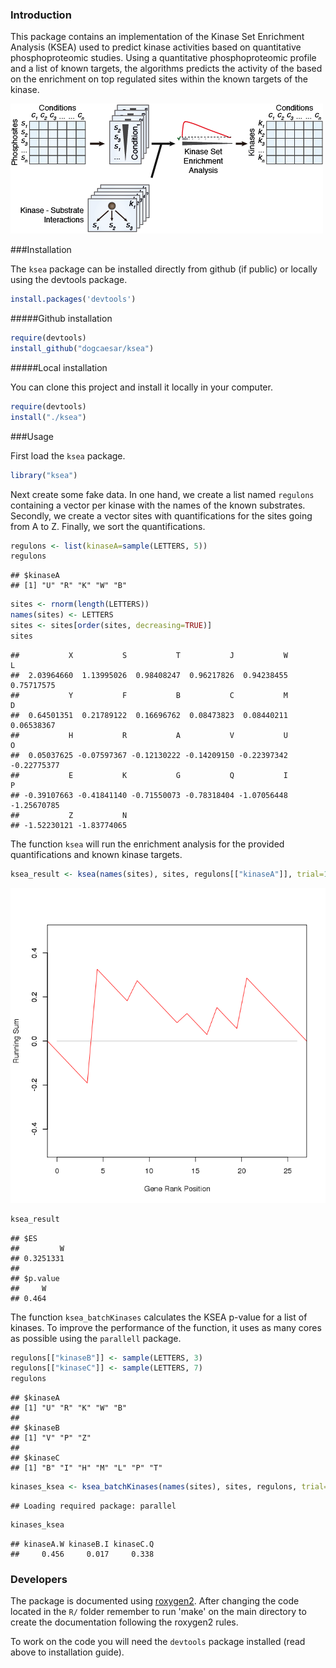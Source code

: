 ### Introduction

This package contains an implementation of the Kinase Set Enrichment Analysis (KSEA) used to predict kinase activities based on quantitative phosphoproteomic studies. Using a quantitative phosphoproteomic profile and a list of known targets, the algorithms predicts the activity of the based on the enrichment on top regulated sites within the known targets of the kinase.

![kinase](./kinase_GSEA.png)

###Installation

The `ksea` package can be installed directly from github (if public) or locally using the devtools package.


```r
install.packages('devtools')
```

#####Github installation


```r
require(devtools)
install_github("dogcaesar/ksea")
```

#####Local installation

You can clone this project and install it locally in your computer.


```r
require(devtools)
install("./ksea")
```

###Usage

First load the `ksea` package.


```r
library("ksea")
```

Next create some fake data. In one hand, we create a list named `regulons` containing a vector per kinase with the names of the known substrates. Secondly, we create a vector sites with quantifications for the sites going from A to Z. Finally, we sort the quantifications.


```r
regulons <- list(kinaseA=sample(LETTERS, 5))
regulons
```

```
## $kinaseA
## [1] "U" "R" "K" "W" "B"
```

```r
sites <- rnorm(length(LETTERS))
names(sites) <- LETTERS
sites <- sites[order(sites, decreasing=TRUE)]
sites
```

```
##           X           S           T           J           W           L 
##  2.03964660  1.13995026  0.98408247  0.96217826  0.94238455  0.75717575 
##           Y           F           B           C           M           D 
##  0.64501351  0.21789122  0.16696762  0.08473823  0.08440211  0.06538367 
##           H           R           A           V           U           O 
##  0.05037625 -0.07597367 -0.12130222 -0.14209150 -0.22397342 -0.22775377 
##           E           K           G           Q           I           P 
## -0.39107663 -0.41841140 -0.71550073 -0.78318404 -1.07056448 -1.25670785 
##           Z           N 
## -1.52230121 -1.83774065
```

The function `ksea` will run the enrichment analysis for the provided quantifications and known kinase targets.


```r
ksea_result <- ksea(names(sites), sites, regulons[["kinaseA"]], trial=1000, significance = TRUE)
```

![plot of chunk ksea](figure/ksea-1.png) 

```r
ksea_result
```

```
## $ES
##         W 
## 0.3251331 
## 
## $p.value
##     W 
## 0.464
```

The function `ksea_batchKinases` calculates the KSEA p-value for a list of kinases. To improve the performance of the function, it uses as many cores as possible using the `parallell` package.


```r
regulons[["kinaseB"]] <- sample(LETTERS, 3)
regulons[["kinaseC"]] <- sample(LETTERS, 7)
regulons
```

```
## $kinaseA
## [1] "U" "R" "K" "W" "B"
## 
## $kinaseB
## [1] "V" "P" "Z"
## 
## $kinaseC
## [1] "B" "I" "H" "M" "L" "P" "T"
```

```r
kinases_ksea <- ksea_batchKinases(names(sites), sites, regulons, trial=1000)
```

```
## Loading required package: parallel
```

```r
kinases_ksea
```

```
## kinaseA.W kinaseB.I kinaseC.Q 
##     0.456     0.017     0.338
```


### Developers

The package is documented using [roxygen2](http://cran.r-project.org/web/packages/roxygen2/index.html). After changing the code located in the `R/` folder remember to run 'make' on the main directory to create the documentation following the roxygen2 rules.

To work on the code you will need the `devtools` package installed (read above to installation guide).
